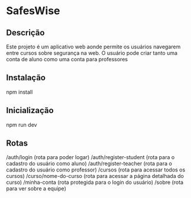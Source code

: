 # SafesWise

## Descrição
Este projeto é um aplicativo web aonde permite os usuários navegarem entre cursos sobre segurança na web. O usuário pode criar tanto uma conta de aluno como uma conta para professores

## Instalação
npm install

## Inicialização
npm run dev

## Rotas
/auth/login (rota para poder logar)
/auth/register-student (rota para o cadastro do usuário como aluno)
/auth/register-teacher (rota para o cadastro do usuário como professor)
/cursos (rota para acessar todos os cursos)
/curso/nome-do-curso (rota para acessar a página detalhada do curso)
/minha-conta (rota protegida para o login do usuário)
/sobre (rota para ver sobre a equipe)
